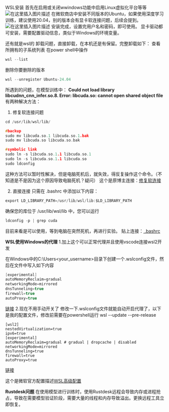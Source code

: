 WSL安装
首先在启用或关闭wwindows功能中启用Linux虚拟化平台等等
![在这里插入图片描述](https://i-blog.csdnimg.cn/direct/660cfae3a173454f82be442c58df479d.png)
在微软商店中安装不同版本的Ubuntu，如果使用深度学习训练，建议使用20.04，别的版本会有显卡软连接问题，后续会提到。
![在这里插入图片描述](https://i-blog.csdnimg.cn/direct/94df50660c1e41198740e38f1abf3c35.png)
安装完成，设置完用户名和密码，即可使用。
显卡驱动都可安装，需要配置驱动信息，类似于Windows的环境变量。

还有就是wsl的 卸载问题，直接卸载，在本机还是有保留。完整卸载如下：
查看所拥有的子系统列表
在power shell中操作
```c
wsl --list
```
删除你要删除的版本
```c
wsl --unregister Ubuntu-24.04  
```
所遇到的问题，在模型训练中：
**Could not load library libcudnn_cnn_infer.so.8. Error: libcuda.so: cannot open shared object file**
有两种解决方法：
 1. 修复软连接问题

```c
cd /usr/lib/wsl/lib/

#backup
sudo mv libcuda.so.1 libcuda.so.1.bak
sudo mv libcuda.so libcuda.so.bak

#symbolic link
sudo ln -s libcuda.so.1.1 libcuda.so.1
sudo ln -s libcuda.so.1.1 libcuda.so
sudo ldconfig
```
这种方法可以暂时性解决，但是电脑死机后，就失效，得反复操作这个命令。（不知道是不是因为这个原因导致电脑死机？疑问）
这个是原博主连接：[修复软连接](https://blog.csdn.net/zfjBIT/article/details/129679186)

 2. 直接连接
 只需在 .bashrc 中添加以下内容：
 

```c
export LD_LIBRARY_PATH=/usr/lib/wsl/lib:$LD_LIBRARY_PATH
```
确保您的库位于 /usr/lib/wsl/lib 中，您可以运行

```c
ldconfig -p | grep cuda
```
目前来看是可以使用，等到电脑在突然死机，再进行实验。
贴上连接：[ .bashrc](https://discuss.pytorch.org/t/libcudnn-cnn-infer-so-8-library-can-not-found/164661/2)


**WSL使用Windows的代理**
1.加上这个可以正常代理并且使用vscode连接wsl2开发

在Windows中的C:\Users\<your_username>目录下创建一个.wslconfig文件，然后在文件中写入如下内容

```c
[experimental]
autoMemoryReclaim=gradual
networkingMode=mirrored
dnsTunneling=true
firewall=true
autoProxy=true
```
[链接](https://www.cnblogs.com/hg479/p/17869109.html)
2.现在不用手动开关了 修改一下.wslconfig文件就能自动开启代理了，以下是我的配置文件，修改前需要在powershell运行 wsl --update --pre-release

```
[wsl2]
nestedVirtualization=true
ipv6=true
[experimental]
autoMemoryReclaim=gradual # gradual | dropcache | disabled
networkingMode=mirrored
dnsTunneling=true
firewall=true
autoProxy=true
```
[链接](https://zhuanlan.zhihu.com/p/153124468)

这个是微软官方配置描述[WSL高级配置](https://learn.microsoft.com/en-us/windows/wsl/wsl-config#networkingmode-mirrored)

**Rustdesk问题**
在使用模型进行训练时，使用Rustdesk远程会导致内存或进程抢占，导致在需要模型验证阶段，需要大量的线程和内存导致溢出。更换远程工具立即恢复。